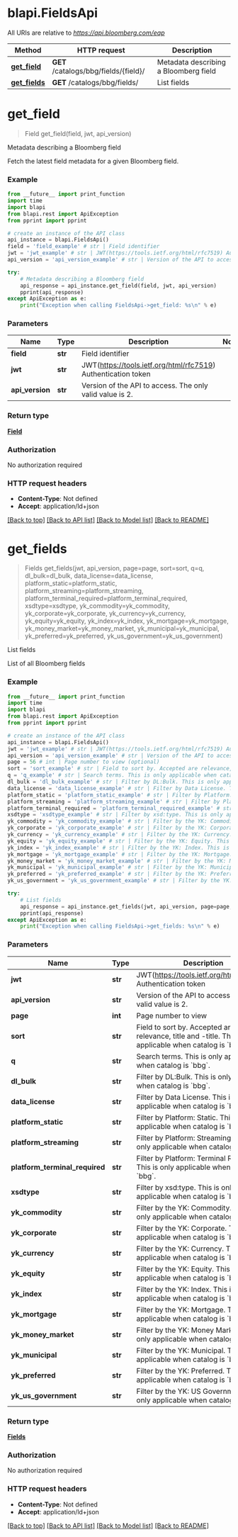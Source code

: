 # blapi.FieldsApi

All URIs are relative to *https://api.bloomberg.com/eap*

Method | HTTP request | Description
------------- | ------------- | -------------
[**get_field**](FieldsApi.md#get_field) | **GET** /catalogs/bbg/fields/{field}/ | Metadata describing a Bloomberg field
[**get_fields**](FieldsApi.md#get_fields) | **GET** /catalogs/bbg/fields/ | List fields

# **get_field**
> Field get_field(field, jwt, api_version)

Metadata describing a Bloomberg field

Fetch the latest field metadata for a given Bloomberg field.

### Example
```python
from __future__ import print_function
import time
import blapi
from blapi.rest import ApiException
from pprint import pprint

# create an instance of the API class
api_instance = blapi.FieldsApi()
field = 'field_example' # str | Field identifier
jwt = 'jwt_example' # str | JWT(https://tools.ietf.org/html/rfc7519) Authentication token
api_version = 'api_version_example' # str | Version of the API to access. The only valid value is 2.

try:
    # Metadata describing a Bloomberg field
    api_response = api_instance.get_field(field, jwt, api_version)
    pprint(api_response)
except ApiException as e:
    print("Exception when calling FieldsApi->get_field: %s\n" % e)
```

### Parameters

Name | Type | Description  | Notes
------------- | ------------- | ------------- | -------------
 **field** | **str**| Field identifier | 
 **jwt** | **str**| JWT(https://tools.ietf.org/html/rfc7519) Authentication token | 
 **api_version** | **str**| Version of the API to access. The only valid value is 2. | 

### Return type

[**Field**](Field.md)

### Authorization

No authorization required

### HTTP request headers

 - **Content-Type**: Not defined
 - **Accept**: application/ld+json

[[Back to top]](#) [[Back to API list]](../README.md#documentation-for-api-endpoints) [[Back to Model list]](../README.md#documentation-for-models) [[Back to README]](../README.md)

# **get_fields**
> Fields get_fields(jwt, api_version, page=page, sort=sort, q=q, dl_bulk=dl_bulk, data_license=data_license, platform_static=platform_static, platform_streaming=platform_streaming, platform_terminal_required=platform_terminal_required, xsdtype=xsdtype, yk_commodity=yk_commodity, yk_corporate=yk_corporate, yk_currency=yk_currency, yk_equity=yk_equity, yk_index=yk_index, yk_mortgage=yk_mortgage, yk_money_market=yk_money_market, yk_municipal=yk_municipal, yk_preferred=yk_preferred, yk_us_government=yk_us_government)

List fields

List of all Bloomberg fields

### Example
```python
from __future__ import print_function
import time
import blapi
from blapi.rest import ApiException
from pprint import pprint

# create an instance of the API class
api_instance = blapi.FieldsApi()
jwt = 'jwt_example' # str | JWT(https://tools.ietf.org/html/rfc7519) Authentication token
api_version = 'api_version_example' # str | Version of the API to access. The only valid value is 2.
page = 56 # int | Page number to view (optional)
sort = 'sort_example' # str | Field to sort by. Accepted are relevance, title and -title. This is only applicable when catalog is `bbg`. (optional)
q = 'q_example' # str | Search terms. This is only applicable when catalog is `bbg`. (optional)
dl_bulk = 'dl_bulk_example' # str | Filter by DL:Bulk. This is only applicable when catalog is `bbg`. (optional)
data_license = 'data_license_example' # str | Filter by Data License. This is only applicable when catalog is `bbg`. (optional)
platform_static = 'platform_static_example' # str | Filter by Platform: Static. This is only applicable when catalog is `bbg`. (optional)
platform_streaming = 'platform_streaming_example' # str | Filter by Platform: Streaming. This is only applicable when catalog is `bbg`. (optional)
platform_terminal_required = 'platform_terminal_required_example' # str | Filter by Platform: Terminal Required. This is only applicable when catalog is `bbg`. (optional)
xsdtype = 'xsdtype_example' # str | Filter by xsd:type. This is only applicable when catalog is `bbg`. (optional)
yk_commodity = 'yk_commodity_example' # str | Filter by the YK: Commodity. This is only applicable when catalog is `bbg`. (optional)
yk_corporate = 'yk_corporate_example' # str | Filter by the YK: Corporate. This is only applicable when catalog is `bbg`. (optional)
yk_currency = 'yk_currency_example' # str | Filter by the YK: Currency. This is only applicable when catalog is `bbg`. (optional)
yk_equity = 'yk_equity_example' # str | Filter by the YK: Equity. This is only applicable when catalog is `bbg`. (optional)
yk_index = 'yk_index_example' # str | Filter by the YK: Index. This is only applicable when catalog is `bbg`. (optional)
yk_mortgage = 'yk_mortgage_example' # str | Filter by the YK: Mortgage. This is only applicable when catalog is `bbg`. (optional)
yk_money_market = 'yk_money_market_example' # str | Filter by the YK: Money Market. This is only applicable when catalog is `bbg`. (optional)
yk_municipal = 'yk_municipal_example' # str | Filter by the YK: Municipal. This is only applicable when catalog is `bbg`. (optional)
yk_preferred = 'yk_preferred_example' # str | Filter by the YK: Preferred. This is only applicable when catalog is `bbg`. (optional)
yk_us_government = 'yk_us_government_example' # str | Filter by the YK: US Government. This is only applicable when catalog is `bbg`. (optional)

try:
    # List fields
    api_response = api_instance.get_fields(jwt, api_version, page=page, sort=sort, q=q, dl_bulk=dl_bulk, data_license=data_license, platform_static=platform_static, platform_streaming=platform_streaming, platform_terminal_required=platform_terminal_required, xsdtype=xsdtype, yk_commodity=yk_commodity, yk_corporate=yk_corporate, yk_currency=yk_currency, yk_equity=yk_equity, yk_index=yk_index, yk_mortgage=yk_mortgage, yk_money_market=yk_money_market, yk_municipal=yk_municipal, yk_preferred=yk_preferred, yk_us_government=yk_us_government)
    pprint(api_response)
except ApiException as e:
    print("Exception when calling FieldsApi->get_fields: %s\n" % e)
```

### Parameters

Name | Type | Description  | Notes
------------- | ------------- | ------------- | -------------
 **jwt** | **str**| JWT(https://tools.ietf.org/html/rfc7519) Authentication token | 
 **api_version** | **str**| Version of the API to access. The only valid value is 2. | 
 **page** | **int**| Page number to view | [optional] 
 **sort** | **str**| Field to sort by. Accepted are relevance, title and -title. This is only applicable when catalog is &#x60;bbg&#x60;. | [optional] 
 **q** | **str**| Search terms. This is only applicable when catalog is &#x60;bbg&#x60;. | [optional] 
 **dl_bulk** | **str**| Filter by DL:Bulk. This is only applicable when catalog is &#x60;bbg&#x60;. | [optional] 
 **data_license** | **str**| Filter by Data License. This is only applicable when catalog is &#x60;bbg&#x60;. | [optional] 
 **platform_static** | **str**| Filter by Platform: Static. This is only applicable when catalog is &#x60;bbg&#x60;. | [optional] 
 **platform_streaming** | **str**| Filter by Platform: Streaming. This is only applicable when catalog is &#x60;bbg&#x60;. | [optional] 
 **platform_terminal_required** | **str**| Filter by Platform: Terminal Required. This is only applicable when catalog is &#x60;bbg&#x60;. | [optional] 
 **xsdtype** | **str**| Filter by xsd:type. This is only applicable when catalog is &#x60;bbg&#x60;. | [optional] 
 **yk_commodity** | **str**| Filter by the YK: Commodity. This is only applicable when catalog is &#x60;bbg&#x60;. | [optional] 
 **yk_corporate** | **str**| Filter by the YK: Corporate. This is only applicable when catalog is &#x60;bbg&#x60;. | [optional] 
 **yk_currency** | **str**| Filter by the YK: Currency. This is only applicable when catalog is &#x60;bbg&#x60;. | [optional] 
 **yk_equity** | **str**| Filter by the YK: Equity. This is only applicable when catalog is &#x60;bbg&#x60;. | [optional] 
 **yk_index** | **str**| Filter by the YK: Index. This is only applicable when catalog is &#x60;bbg&#x60;. | [optional] 
 **yk_mortgage** | **str**| Filter by the YK: Mortgage. This is only applicable when catalog is &#x60;bbg&#x60;. | [optional] 
 **yk_money_market** | **str**| Filter by the YK: Money Market. This is only applicable when catalog is &#x60;bbg&#x60;. | [optional] 
 **yk_municipal** | **str**| Filter by the YK: Municipal. This is only applicable when catalog is &#x60;bbg&#x60;. | [optional] 
 **yk_preferred** | **str**| Filter by the YK: Preferred. This is only applicable when catalog is &#x60;bbg&#x60;. | [optional] 
 **yk_us_government** | **str**| Filter by the YK: US Government. This is only applicable when catalog is &#x60;bbg&#x60;. | [optional] 

### Return type

[**Fields**](Fields.md)

### Authorization

No authorization required

### HTTP request headers

 - **Content-Type**: Not defined
 - **Accept**: application/ld+json

[[Back to top]](#) [[Back to API list]](../README.md#documentation-for-api-endpoints) [[Back to Model list]](../README.md#documentation-for-models) [[Back to README]](../README.md)

